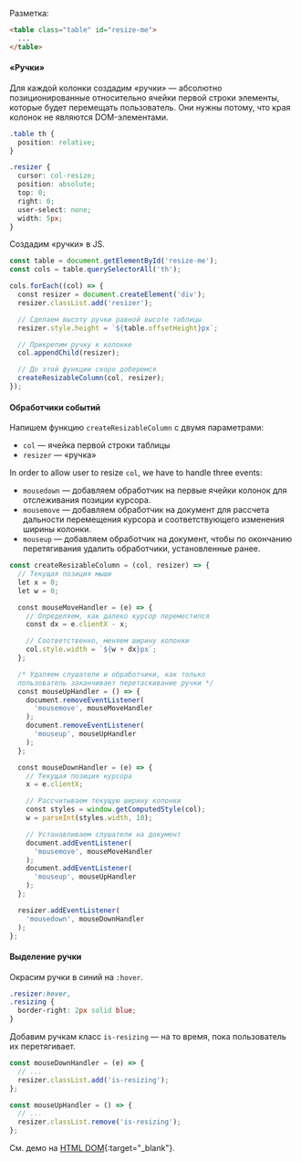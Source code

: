 Разметка:

```html
<table class="table" id="resize-me">
  ...
</table>
```

#### «Ручки»

Для каждой колонки создадим «ручки» — абсолютно позиционированные относительно ячейки первой строки элементы, которые будет перемещать пользователь. Они нужны потому, что края колонок не являются DOM-элементами.

```css
.table th {
  position: relative;
}

.resizer {
  cursor: col-resize;
  position: absolute;
  top: 0;
  right: 0;
  user-select: none;
  width: 5px;
}
```

Создадим «ручки» в JS.

```js
const table = document.getElementById('resize-me');
const cols = table.querySelectorAll('th');

cols.forEach((col) => {
  const resizer = document.createElement('div');
  resizer.classList.add('resizer');

  // Сделаем высоту ручки равной высоте таблицы
  resizer.style.height = `${table.offsetHeight}px`;

  // Прикрепим ручку к колонке
  col.appendChild(resizer);

  // До этой функции скоро доберемся
  createResizableColumn(col, resizer);
});

```

#### Обработчики событий

Напишем функцию `createResizableColumn` с двумя параметрами:

- `col` — ячейка первой строки таблицы
- `resizer` — «ручка»

In order to allow user to resize `col`, we have to handle three events:

- `mousedown` — добавляем обработчик на первые ячейки колонок для отслеживания позиции курсора.
- `mousemove` — добавляем обработчик на документ для рассчета дальности перемещения курсора и соответствующего изменения ширины колонки.
- `mouseup` — добавляем обработчик на документ, чтобы по окончанию перетягивания удалить обработчики, установленные ранее.

```js
const createResizableColumn = (col, resizer) => {
  // Текущая позиция мыши
  let x = 0;
  let w = 0;

  const mouseMoveHandler = (e) => {
    // Определяем, как далеко курсор переместился
    const dx = e.clientX - x;

    // Соответственно, меняем ширину колонки
    col.style.width = `${w + dx}px`;
  };

  /* Удаляем слушатели и обработчики, как только
  пользователь заканчивает перетаскивание ручки */
  const mouseUpHandler = () => {
    document.removeEventListener(
      'mousemove', mouseMoveHandler
    );
    document.removeEventListener(
      'mouseup', mouseUpHandler
    );
  };

  const mouseDownHandler = (e) => {
    // Текущая позиция курсора
    x = e.clientX;

    // Рассчитываем текущую ширину колонки
    const styles = window.getComputedStyle(col);
    w = parseInt(styles.width, 10);

    // Устанавливаем слушатели на документ
    document.addEventListener(
      'mousemove', mouseMoveHandler
    );
    document.addEventListener(
      'mouseup', mouseUpHandler
    );
  };

  resizer.addEventListener(
    'mousedown', mouseDownHandler
  );
};
```

#### Выделение ручки

Окрасим ручки в синий на `:hover`.

```css
.resizer:hover,
.resizing {
  border-right: 2px solid blue;
}
```

Добавим ручкам класс `is-resizing` — на то время, пока пользователь их перетягивает.

```js
const mouseDownHandler = (e) => {
  // ...
  resizer.classList.add('is-resizing');
};

const mouseUpHandler = () => {
  // ...
  resizer.classList.remove('is-resizing');
};
```

См. демо на [HTML DOM](https://htmldom.dev/demo/resize-columns-of-a-table/index.html){:target="_blank"}.


